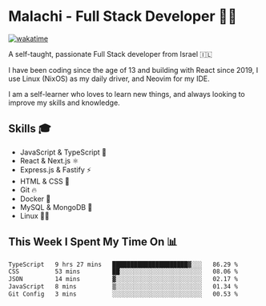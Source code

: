 # Malachi - Full Stack Developer 🚀🔥
[![wakatime](https://wakatime.com/badge/user/112ec769-e669-4b78-a46f-cf4343930741.svg)](https://wakatime.com/@112ec769-e669-4b78-a46f-cf4343930741)

A self-taught, passionate Full Stack developer from Israel 🇮🇱

I have been coding since the age of 13 and building with React since 2019, I use Linux (NixOS) as my daily driver, and Neovim for my IDE.

I am a self-learner who loves to learn new things, and always looking to improve my skills and knowledge.

## Skills 🎓
- JavaScript & TypeScript 💎
- React & Next.js ⚛️
- Express.js & Fastify ⚡️
- HTML & CSS 🎨
- Git 🔥
- Docker 🐳
- MySQL & MongoDB 💾
- Linux 👨‍💻

## This Week I Spent My Time On 📊
<!--START_SECTION:waka-->

```txt
TypeScript   9 hrs 27 mins   █████████████████████▓░░░   86.29 %
CSS          53 mins         ██░░░░░░░░░░░░░░░░░░░░░░░   08.06 %
JSON         14 mins         ▓░░░░░░░░░░░░░░░░░░░░░░░░   02.17 %
JavaScript   8 mins          ▒░░░░░░░░░░░░░░░░░░░░░░░░   01.34 %
Git Config   3 mins          ░░░░░░░░░░░░░░░░░░░░░░░░░   00.53 %
```

<!--END_SECTION:waka-->
